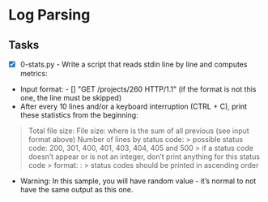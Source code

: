 # Log Parsing

## Tasks
- [x] 0-stats.py - Write a script that reads stdin line by line and computes metrics:
- Input format: <IP Address> - [<date>] "GET /projects/260 HTTP/1.1" <status code> <file size> (if the format is not this one, the line must be skipped)
- After every 10 lines and/or a keyboard interruption (CTRL + C), print these statistics from the beginning:
> Total file size: File size: <total size>
> where <total size> is the sum of all previous <file size> (see input format above)
> Number of lines by status code:
	> possible status code: 200, 301, 400, 401, 403, 404, 405 and 500
	> if a status code doesn’t appear or is not an integer, don’t print anything for this status code
	> format: <status code>: <number>
	> status codes should be printed in ascending order
- Warning: In this sample, you will have random value - it’s normal to not have the same output as this one.

